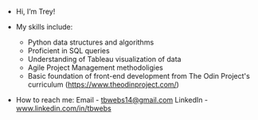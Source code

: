 - Hi, I’m Trey!
- My skills include:
    - Python data structures and algorithms
    - Proficient in SQL queries
    - Understanding of Tableau visualization of data
    - Agile Project Management methodoligies
    - Basic foundation of front-end development from The Odin Project's curriculum (https://www.theodinproject.com/)

- How to reach me: 
    Email - tbwebs14@gmail.com
    LinkedIn - www.linkedin.com/in/tbwebs

